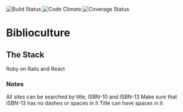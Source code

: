 ![Build Status](https://codeship.com/projects/10bcc490-00ff-0135-14b2-069a29c9110d/status?branch=master)
![Code Climate](https://codeclimate.com/github/ryancoopersmith/biblioculture.png)
![Coverage Status](https://coveralls.io/repos/ryancoopersmith/biblioculture/badge.png)

# Biblioculture

## The Stack
Ruby on Rails and React

### Notes
All sites can be searched by title, ISBN-10 and ISBN-13
Make sure that ISBN-13 has no dashes or spaces in it
Title can have spaces in it
